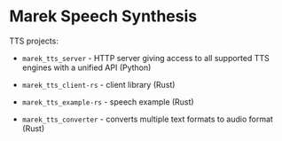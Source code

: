 # Marek Speech Synthesis

TTS projects:

- `marek_tts_server` - HTTP server giving access to all supported TTS engines with a unified API (Python)
- `marek_tts_client-rs` - client library (Rust)

- `marek_tts_example-rs` - speech example (Rust)
- `marek_tts_converter` - converts multiple text formats to audio format (Rust)

